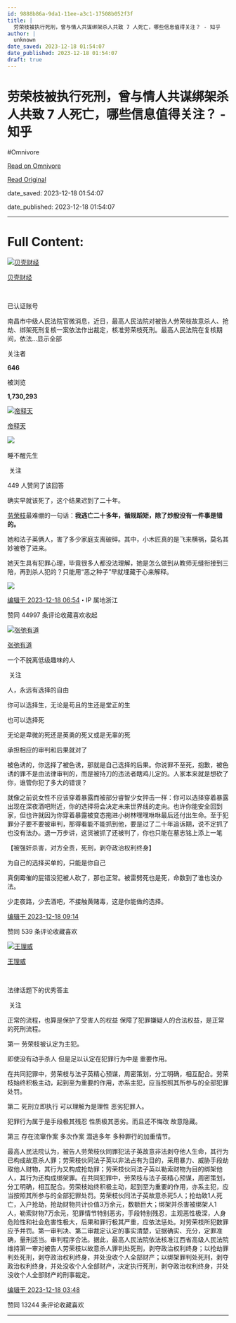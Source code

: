 ```yaml
---
id: 9888b86a-9da1-11ee-a3c1-17508b052f3f
title: |
  劳荣枝被执行死刑，曾与情人共谋绑架杀人共致 7 人死亡，哪些信息值得关注？ - 知乎
author: |
  unknown
date_saved: 2023-12-18 01:54:07
date_published: 2023-12-18 01:54:07
draft: true
---
```


# 劳荣枝被执行死刑，曾与情人共谋绑架杀人共致 7 人死亡，哪些信息值得关注？ - 知乎
#Omnivore

[Read on Omnivore](https://omnivore.app/me/7-18c7cea6b48)

[Read Original](https://www.zhihu.com/question/635392007/answer/3329716352)

date_saved: 2023-12-18 01:54:07

date_published: 2023-12-18 01:54:07

--- 

# Full Content: 

[![贝壳财经](https://proxy-prod.omnivore-image-cache.app/0x0,sU76jxh4QDYgzLn4noBfz-dqRmbjUpnombWov0d6FJUg/https://picx.zhimg.com/v2-91be4261faa0b0951794548f9cd528f2_l.jpg?source=1def8aca)](https://www.zhihu.com/org/xin-jing-bao-jing-ji-xin-wen)

[贝壳财经](https://www.zhihu.com/org/xin-jing-bao-jing-ji-xin-wen)

[​](https://www.zhihu.com/question/48510028)

已认证账号

南昌市中级人民法院官微消息，近日，最高人民法院对被告人劳荣枝故意杀人、抢劫、绑架死刑复核一案依法作出裁定，核准劳荣枝死刑。最高人民法院在复核期间，依法…显示全部 ​

关注者

**646**

被浏览

**1,730,293**

[![帝释天](https://proxy-prod.omnivore-image-cache.app/0x0,sgUAJ2LYagQggv3YLGZQVrIL54zGpBuaFpLZLWNBKoko/https://picx.zhimg.com/v2-d09b07362fcdb84e791ff788ccf4c436_l.jpg?source=2c26e567)](https://www.zhihu.com/people/di-shi-tian-39-47)

[帝释天](https://www.zhihu.com/people/di-shi-tian-39-47)

​![](https://proxy-prod.omnivore-image-cache.app/0x0,sRpP1H2oa_TfsDLpATwsIt6ipVLRN7HlUZGTch2Ee4JQ/https://picx.zhimg.com/v2-4812630bc27d642f7cafcd6cdeca3d7a.jpg?source=88ceefae)

睡不醒先生

​ 关注

449 人赞同了该回答

确实早就该死了，这个结果迟到了二十年。

[劳荣枝](https://www.zhihu.com/search?q=%E5%8A%B3%E8%8D%A3%E6%9E%9D&search%5Fsource=Entity&hybrid%5Fsearch%5Fsource=Entity&hybrid%5Fsearch%5Fextra=%7B%22sourceType%22%3A%22answer%22%2C%22sourceId%22%3A3329716352%7D)最难绷的一句话：**我逃亡二十多年，循规蹈矩，除了炒股没有一件事是错的。**

她和法子英俩人，害了多少家庭支离破碎。其中，小木匠真的是飞来横祸，莫名其妙被卷了进来。

她天生具有犯罪心理，毕竟很多人都没法理解，她是怎么做到从教师无缝衔接到三陪，再到杀人犯的？只能用“恶之种子”早就埋藏于心来解释。

![](https://proxy-prod.omnivore-image-cache.app/828x1061,sFgGAz1KokmZCOr4bLm5Mu3NWr5m8asqZfotRZJfPoS0/https://pica.zhimg.com/50/v2-19b4f63904c2abeeace6f3c33a6c2cce_720w.jpg?source=2c26e567)

[编辑于 2023-12-18 06:54](https://www.zhihu.com/question/635392007/answer/3329716352)・IP 属地浙江

​赞同 449​​97 条评论​收藏​喜欢收起​

[![张弛有道](https://proxy-prod.omnivore-image-cache.app/0x0,skKHu5SUo8zoJjmtjn9us-t1XWlrM5M1xpDHeG5adryk/https://picx.zhimg.com/v2-3a08ae8291a0d36e9c2d121642237ed2_l.jpg?source=1def8aca)](https://www.zhihu.com/people/zhang-xun-76-91)

[张弛有道](https://www.zhihu.com/people/zhang-xun-76-91)

一个不脱离低级趣味的人

​ 关注

人，永远有选择的自由

你可以选择生，无论是苟且的生还是堂正的生

也可以选择死

无论是卑微的死还是英勇的死又或是无辜的死

承担相应的审判和后果就对了

被色诱的，你选择了被色诱，那就是自己选择的后果。你说罪不至死，抱歉，被色诱的罪不是由法律审判的，而是被持刀的违法者瞎鸡儿定的。人家本来就是想砍了你，谁管你犯了多大的错误？

就像之前说女性不应该穿着暴露而被部分睿智少女抨击一样：你可以选择穿着暴露出现在深夜酒吧附近，你的选择将会决定未来世界线的走向。也许你能安全回到家，但也许就因为你穿着暴露被变态拖进小树林嘿嘿咻咻最后还付出生命。至于犯罪分子要不要被审判，那得看能不能抓到他，要是过了二十年追诉期，说不定抓了也没有法办。退一万步讲，这货被抓了还被判了，你也只能在墓志铭上添上一笔

【被强奸杀害，对方全责，死刑，剥夺政治权利终身】

为自己的选择买单的，只能是你自己

真倒霉催的屁错没犯被人砍了，那也正常。被雷劈死也是死，命数到了谁也没办法。

少走夜路，少去酒吧，不接触黄赌毒，这是你能做的选择。

[编辑于 2023-12-18 09:14](https://www.zhihu.com/question/635392007/answer/3329697085)

​赞同 53​​9 条评论​收藏​喜欢

[![王理威](https://proxy-prod.omnivore-image-cache.app/0x0,sWM1CJonv2_g2A_kFKj08qK_ovg-fLBxLu1pJd6m3FPg/https://pica.zhimg.com/v2-0e808174bef4e64c8ce50bdbb4f61718_l.jpg?source=1def8aca)](https://www.zhihu.com/people/wang-tian-tian-91-22)

[王理威](https://www.zhihu.com/people/wang-tian-tian-91-22)

[​](https://www.zhihu.com/question/48509984)

法律话题下的优秀答主

​ 关注

正常的流程，也算是保护了受害人的权益 保障了犯罪嫌疑人的合法权益，是正常的死刑流程。

第一 劳荣枝被认定为主犯。

即使没有动手杀人 但是足以认定在犯罪行为中是 重要作用。

在共同犯罪中，劳荣枝与法子英精心预谋，周密策划，分工明确，相互配合。劳荣枝始终积极主动，起到至为重要的作用，亦系主犯，应当按照其所参与的全部犯罪处罚。

第二 死刑立即执行 可以理解为是理性 恶劣犯罪人。

犯罪行为属于是手段极其残忍 性质极其恶劣。而且还不悔改 故意隐藏。

第三 存在流窜作案 多次作案 潜逃多年 多种罪行的加重情节。

最高人民法院认为，被告人劳荣枝伙同罪犯法子英故意非法剥夺他人生命，其行为已构成故意杀人罪；劳荣枝伙同法子英以非法占有为目的，采用暴力、威胁手段劫取他人财物，其行为又构成抢劫罪；劳荣枝伙同法子英以勒索财物为目的绑架他人，其行为还构成绑架罪。在共同犯罪中，劳荣枝与法子英精心预谋，周密策划，分工明确，相互配合。劳荣枝始终积极主动，起到至为重要的作用，亦系主犯，应当按照其所参与的全部犯罪处罚。劳荣枝伙同法子英故意杀死5人；抢劫致1人死亡，入户抢劫，抢劫财物共计价值3万余元，数额巨大；绑架并杀害被绑架人1人，勒索财物7万余元，犯罪情节特别恶劣，手段特别残忍，主观恶性极深，人身危险性和社会危害性极大，后果和罪行极其严重，应依法惩处。对劳荣枝所犯数罪应予并罚。第一审判决、第二审裁定认定的事实清楚，证据确实、充分，定罪准确，量刑适当。审判程序合法。据此，最高人民法院依法核准江西省高级人民法院维持第一审对被告人劳荣枝以故意杀人罪判处死刑，剥夺政治权利终身；以抢劫罪判处死刑，剥夺政治权利终身，并处没收个人全部财产；以绑架罪判处死刑，剥夺政治权利终身，并处没收个人全部财产，决定执行死刑，剥夺政治权利终身，并处没收个人全部财产的刑事裁定。

[编辑于 2023-12-18 03:48](https://www.zhihu.com/question/635392007/answer/3329681668)

​赞同 132​​44 条评论​收藏​喜欢

---

